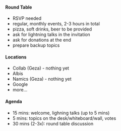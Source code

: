 #### Round Table

* RSVP needed
* regular, monthly events, 2-3 hours in total
* pizza, soft drinks, beer to be provided
* ask for lightning talks in the invitation
* ask for donations at the end
* prepare backup topics

#### Locations

* Collab (Geza) - nothing yet
* Albis
* Namics (Geza) - nothing yet
* Google
* more...

#### Agenda

* 15 mins: welcome, lighning talks (up to 5 mins)
* 5 mins: topics on the desk/whiteboard/wall, votes
* 30 mins (2-3x): round table discussion
